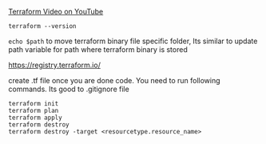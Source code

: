[Terraform Video on YouTube](https://www.youtube.com/watch?v=SLB_c_ayRMo)

`terraform --version`

`echo $path` to move terraform binary file specific folder, Its similar to update path variable for path where terraform binary is stored

https://registry.terraform.io/

create .tf file once you are done code. You need to run following commands. Its good to .gitignore file

```
terraform init
terraform plan
terraform apply
terraform destroy
terraform destroy -target <resourcetype.resource_name>
```
